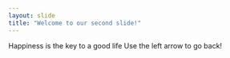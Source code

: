 ```yaml
---
layout: slide
title: "Welcome to our second slide!"
---
```

Happiness is the key to a good life
Use the left arrow to go back!
